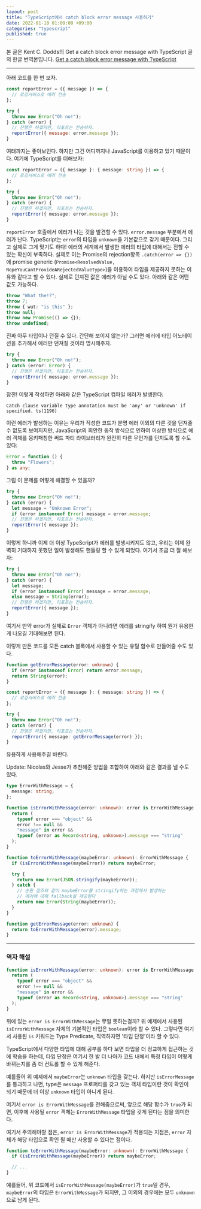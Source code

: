 ```yaml
---
layout: post
title: "TypeScript에서 catch block error message 사용하기"
date: 2022-01-10 01:00:00 +09:00
categories: "typescript"
published: true
---
```


본 글은 Kent C. Dodds의 Get a catch block error message with TypeScript 글의 한글 번역본입니다.
[Get a catch block error message with TypeScript](https://kentcdodds.com/blog/get-a-catch-block-error-message-with-typescript)

---

아래 코드를 한 번 보자.

```javascript
const reportError = ({ message }) => {
  // 로깅서비스로 에러 전송
};

try {
  throw new Error("Oh no!");
} catch (error) {
  // 진행은 하겠지만, 리포트는 전송하자.
  reportError({ message: error.message });
}
```

여태까지는 좋아보인다. 하지만 그건 어디까지나 JavaScript를 이용하고 있기 때문이다. 여기에 TypeScript를 더해보자:

```typescript
const reportError = ({ message }: { message: string }) => {
  // 로깅서비스로 에러 전송
};

try {
  throw new Error("Oh no!");
} catch (error) {
  // 진행은 하겠지만, 리포트는 전송하자.
  reportError({ message: error.message });
}
```

`reportError` 호출에서 에러가 나는 것을 발견할 수 있다. `error.message` 부분에서 에러가 난다. TypeScript는 `error`의 타입을 `unknown`을 기본값으로 갖기 때문이다. 그리고 실제로 그게 맞기도 하다! 에러의 세계에서 발생한 에러의 타입에 대해서는 전할 수 있는 확신이 부족하다. 실제로 이는 Promise의 rejection항목 `.catch(error => {})`에 promise generic (`Promise<ResolvedValue, NopeYouCantProvideARejectedValueType>`)을 이용하여 타입을 제공하지 못하는 이유와 같다고 할 수 있다. 실제로 던져진 값은 에러가 아닐 수도 있다. 아래와 같은 어떤 값도 가능하다.

```typescript
throw "What the!?";
throw 7;
throw { wut: "is this" };
throw null;
throw new Promise(() => {});
throw undefined;
```

진짜 아무 타입이나 던질 수 있다. 간단해 보이지 않는가? 그러면 에러에 타입 어노테이션을 추가해서 에러만 던져질 것이라 명시해주자.

```typescript
try {
  throw new Error("Oh no!");
} catch (error: Error) {
  // 진행은 하겠지만, 리포트는 전송하자.
  reportError({ message: error.message });
}
```

잠깐! 이렇게 작성하면 아래와 같은 TypeScript 컴파일 에러가 발생한다:

```
Catch clause variable type annotation must be 'any' or 'unknown' if specified. ts(1196)
```

이런 에러가 발생하는 이유는 우리가 작성한 코드가 분명 에러 이외의 다른 것을 던져줄 수 없도록 보여지지만, JavaScript의 희안한 동작 방식으로 인하여 이상한 방식으로 에러 객체를 몽키패칭한 써드 파티 라이브러리가 완전히 다른 무언가를 던지도록 할 수도 있다:

```typescript
Error = function () {
  throw "Flowers";
} as any;
```

그럼 이 문제를 어떻게 해결할 수 있을까?

```typescript
try {
  throw new Error("Oh no!");
} catch (error) {
  let message = "Unknown Error";
  if (error instanceof Error) message = error.message;
  // 진행은 하겠지만, 리포트는 전송하자.
  reportError({ message });
}
```

이렇게 하니까 이제 더 이상 TypeScript가 에러를 발생시키지도 않고, 우리는 이제 완벽히 기대하지 못했던 일이 발생해도 핸들링 할 수 있게 되었다. 여기서 조금 더 잘 해보자:

```typescript
try {
  throw new Error("Oh no!");
} catch (error) {
  let message;
  if (error instanceof Error) message = error.message;
  else message = String(error);
  // 진행은 하겠지만, 리포트는 전송하자.
  reportError({ message });
}
```

여기서 만약 error가 실제로 `Error` 객체가 아니라면 에러를 stringify 하여 뭔가 유용한게 나오길 기대해보면 된다.

이렇게 만든 코드를 모든 catch 블록에서 사용할 수 있는 유틸 함수로 만들어줄 수도 있다.

```typescript
function getErrorMessage(error: unknown) {
  if (error instanceof Error) return error.message;
  return String(error);
}

const reportError = ({ message }: { message: string }) => {
  // 로깅서비스로 에러 전송
};

try {
  throw new Error("Oh no!");
} catch (error) {
  // 진행은 하겠지만, 리포트는 전송하자.
  reportError({ message: getErrorMessage(error) });
}
```

유용하게 사용해주길 바란다.

Update: Nicolas와 Jesse가 추천해준 방법을 조합하여 아래와 같은 결과를 낼 수도 있다.

```typescript
type ErrorWithMessage = {
  message: string;
};

function isErrorWithMessage(error: unknown): error is ErrorWithMessage {
  return (
    typeof error === "object" &&
    error !== null &&
    "message" in error &&
    typeof (error as Record<string, unknown>).message === "string"
  );
}

function toErrorWithMessage(maybeError: unknown): ErrorWithMessage {
  if (isErrorWithMessage(maybeError)) return maybeError;

  try {
    return new Error(JSON.stringify(maybeError));
  } catch {
    // 순환 참조와 같이 maybeError를 stringify하는 과정에서 발생하는
    // 에러에 대해 fallback을 제공한다
    return new Error(String(maybeError));
  }
}

function getErrorMessage(error: unknown) {
  return toErrorWithMessage(error).message;
}
```

---

### 역자 해설

```typescript
function isErrorWithMessage(error: unknown): error is ErrorWithMessage {
  return (
    typeof error === "object" &&
    error !== null &&
    "message" in error &&
    typeof (error as Record<string, unknown>).message === "string"
  );
}
```

위에 있는 `error is ErrorWithMessage`는 무얼 뜻하는걸까?
위 예제에서 사용된 `isErrorWithMessage` 자체의 기본적인 타입은 `boolean`이라 할 수 있다.
그렇다면 여기서 사용된 `is` 키워드는 Type Predicate, 직역하자면 '타입 단정'이라 할 수 있다.

TypeScript에서 다양한 타입에 대해 공부를 하다 보면 타입을 더 정교하게 접근하는 것에 학습을 하는데,
타입 단정은 여기서 한 발 더 나아가 코드 내에서 특정 타입이 어떻게 바뀌는지를 좀 더 컨트롤 할 수 있게 해준다.

예를들어 위 예제에서 `maybeError`는 `unknown` 타입을 갖는다. 하지만 `isErrorMessage`를 통과하고 나면, type은 `message` 프로퍼티를 갖고 있는 객체 타입이란 것이 확인이 되기 때문에 더 이상 `unknown` 타입이 아니게 된다.

여기서 `error is ErrorWithMessage`를 전해줌으로써, 앞으로 해당 함수가 `true`가 되면, 이후에 사용될 `error` 객체는 `ErrorWithMessage` 타입을 갖게 된다는 점을 의미한다.

여기서 주의해야할 점은, `error is ErrorWithMessage`가 적용되는 지점은, `error` 자체가 해당 타입으로 확인 될 때만 사용할 수 있다는 점이다.

```typescript
function toErrorWithMessage(maybeError: unknown): ErrorWithMessage {
  if (isErrorWithMessage(maybeError)) return maybeError;

  // ...
}
```

예를들어, 위 코드에서 `isErrorWithMessage(maybeError)`가 `true`일 경우, `maybeError`의 타입은 `ErrorWithMessage`가 되지만,
그 이외의 경우에는 모두 `unknown`으로 남게 된다.
